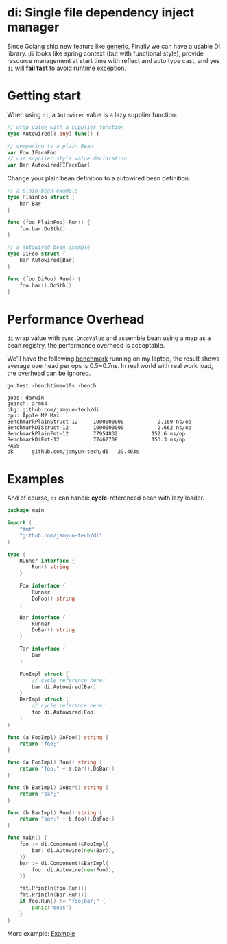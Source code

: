 # di: Single file dependency inject manager

Since Golang ship new feature like [generic](https://go.dev/doc/tutorial/generics), Finally we can have a usable DI library.
`di` looks like spring context (but with functional style), provide resource management at start time with reflect and 
auto type cast, and yes `di` will **fail fast** to avoid runtime exception.

# Getting start

When using `di`, a `Autowired` value is a lazy supplier function.

```go
// wrap value with a supplier function
type Autowired[T any] func() T

// comparing to a plain Bean
var Foo IFaceFoo
// use supplier style value declaration
var Bar Autowired[IFaceBar]
```

Change your plain bean definition to a autowired bean definition:

```go
// a plain bean example
type PlainFoo struct {
	bar Bar
}

func (foo PlainFoo) Run() {
	foo.bar.DoSth()
}

// a autowired bean example
type DiFoo struct {
	bar Autowired[Bar]
}

func (foo DiFoo) Run() {
	foo.bar().DoSth()
}
```

# Performance Overhead

`di` wrap value with `sync.OnceValue` and assemble bean using a map as a bean registry, the performance overhead is
acceptable.

We'll have the following [benchmark](https://github.com/jamyun-tech/di/blob/main/di_bench_test.go) running on my laptop, the
result shows average overhead per ops is 0.5~0.7ns. In real world with real work load, the overhead can be ignored.

```shell
go test -benchtime=10s -bench .

goos: darwin
goarch: arm64
pkg: github.com/jamyun-tech/di
cpu: Apple M2 Max
BenchmarkPlainStruct-12    	1000000000	         2.169 ns/op
BenchmarkDIStruct-12       	1000000000	         2.662 ns/op
BenchmarkPlainFmt-12       	77954832	       152.6 ns/op
BenchmarkDiFmt-12          	77462708	       153.3 ns/op
PASS
ok  	github.com/jamyun-tech/di	29.403s
```

# Examples

And of course, `di` can handle **cycle**-referenced bean with lazy loader.

```go
package main

import (
	"fmt"
	"github.com/jamyun-tech/di"
)

type (
	Runner interface {
		Run() string
	}

	Foo interface {
		Runner
		DoFoo() string
	}

	Bar interface {
		Runner
		DoBar() string
	}

	Tar interface {
		Bar
	}

	FooImpl struct {
		// cycle reference here!
		bar di.Autowired[Bar]
	}
	BarImpl struct {
		// cycle reference here!
		foo di.Autowired[Foo]
	}
)

func (a FooImpl) DoFoo() string {
	return "foo;"
}

func (a FooImpl) Run() string {
	return "foo;" + a.bar().DoBar()
}

func (b BarImpl) DoBar() string {
	return "bar;"
}

func (b BarImpl) Run() string {
	return "bar;" + b.foo().DoFoo()
}

func main() {
	foo := di.Component(&FooImpl{
		bar: di.Autowire(new(Bar)),
	})
	bar := di.Component(&BarImpl{
		foo: di.Autowire(new(Foo)),
	})

	fmt.Println(foo.Run())
	fmt.Println(bar.Run())
	if foo.Run() != "foo;bar;" {
		panic("oops")
	}
}
```

More example: [Example](https://github.com/jamyun-tech/di/tree/main/example)
